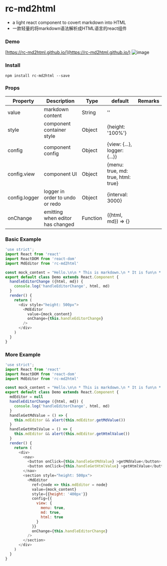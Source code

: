 # rc-md2html
* a light react component to covert markdown into HTML
* 一款轻量的将markdown语法解析成HTML语言的react组件

### Demo
[https://rc-md2html.github.io/](https://rc-md2html.github.io/)
![image](https://github.com//HarryChen0506/rc-md2html/blob/master/example/rc-md2html.PNG?raw=true)

### Install

```
npm install rc-md2html --save
```

### Props

| Property | Description | Type | default | Remarks |
| --- | --- | --- | --- | --- |
| value | markdown content | String | '' |  |
| style | component container style | Object | {height: '100%'} |  |
| config | component config | Object | {view: {...}, logger: {...}} |  |
| config.view | component UI | Object | {menu: true, md: true, html: true} |  |
| config.logger | logger in order to undo or redo | Object | {interval: 3000} | |
| onChange | emitting when editor has changed | Function | ({html, md}) => {} |  |


### Basic Example
```js
'use strict';
import React from 'react'
import ReactDOM from 'react-dom'
import MdEditor from 'rc-md2html'

const mock_content = "Hello.\n\n * This is markdown.\n * It is fun\n * Love it or leave it."
export default class Demo extends React.Component {
  handleEditorChange ({html, md}) {    
    console.log('handleEditorChange', html, md)
  }
  render() {
    return (      
      <div style="height: 500px">
        <MdEditor
          value={mock_content}
          onChange={this.handleEditorChange} 
        />                
      </div>
    )
  }
}
```

### More Example
```js
'use strict';
import React from 'react'
import ReactDOM from 'react-dom'
import MdEditor from 'rc-md2html'

const mock_content = "Hello.\n\n * This is markdown.\n * It is fun\n * Love it or leave it."
export default class Demo extends React.Component {
  mdEditor = null
  handleEditorChange ({html, md}) {    
    console.log('handleEditorChange', html, md)
  }
  handleGetMdValue = () => {   
    this.mdEditor && alert(this.mdEditor.getMdValue())      
  }
  handleGetHtmlValue = () => {    
    this.mdEditor && alert(this.mdEditor.getHtmlValue())      
  }
  render() {
    return (      
      <div>
        <nav>
          <button onClick={this.handleGetMdValue} >getMdValue</button>  
          <button onClick={this.handleGetHtmlValue} >getHtmlValue</button>  
        </nav>
        <section style="height: 500px">
          <MdEditor 
            ref={node => this.mdEditor = node}
            value={mock_content}
            style={{height: '400px'}}
            config={{
              view: {
                menu: true,
                md: true,
                html: true
              }
            }}
            onChange={this.handleEditorChange} 
          />
        </section>                        
      </div>      
    )
  }
}
```

